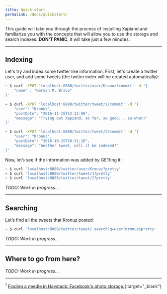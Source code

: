 ```yaml
---
title: Quick-start
permalink: /docs/quickstart/
---
```


This guide will take you through the process of installing Xapiand and
familiarize you with the concepts that will allow you to use the storage and
search indexes. **DON'T PANIC**, it will take just a few minutes.

---

## Indexing

Let's try and index some twitter like information. First, let's create a
twitter user, and add some tweets (the twitter index will be created
automatically):

```sh
~ $ curl -XPUT 'localhost:8880/twitter/user/Kronuz?commit' -d '{
	"name" : "German M. Bravo"
}'

~ $ curl -XPUT 'localhost:8880/twitter/tweet/1?commit' -d '{
    "user": "Kronuz",
    "postDate": "2016-11-15T13:12:00",
    "message": "Trying out Xapiand, so far, so good... so what!"
}'

~ $ curl -XPUT 'localhost:8880/twitter/tweet/2?commit' -d '{
    "user": "Kronuz",
    "postDate": "2016-10-15T10:31:18",
    "message": "Another tweet, will it be indexed?"
}'
```

Now, let’s see if the information was added by GETting it:

```sh
~ $ curl 'localhost:8880/twitter/user/Kronuz?pretty'
~ $ curl 'localhost:8880/twitter/tweet/1?pretty'
~ $ curl 'localhost:8880/twitter/tweet/2?pretty'
```

*TODO: Work in progress...*

---

## Searching

Let’s find all the tweets that Kronuz posted:

```sh
~ $ curl 'localhost:8880/twitter/tweet/.search?q=user:Kronuz&pretty'
```

*TODO: Work in progress...*

---

## Where to go from here?

*TODO: Work in progress...*

---

<sup><a id="footnote-1">1</a></sup> [Finding a needle in Haystack: Facebook's photo storage.](https://www.usenix.org/legacy/event/osdi10/tech/full_papers/Beaver.pdf){:target="_blank"}
